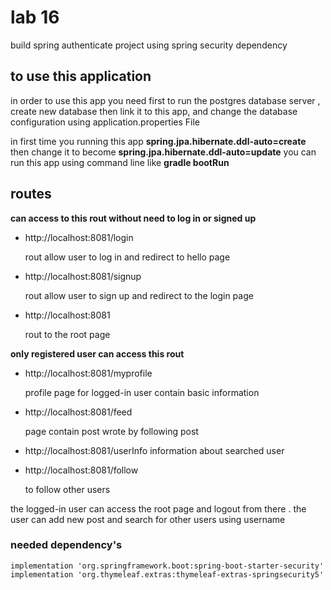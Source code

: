 # lab 16
build spring authenticate project using spring security dependency 

## to use this application
in order to use this app you need first to run the postgres database server , create new database then link it to this app, and change the database configuration using application.properties File

in first time you running this app **spring.jpa.hibernate.ddl-auto=create** then change it to become **spring.jpa.hibernate.ddl-auto=update**
you can run this app using command line like **gradle bootRun**

## routes 
**can access to this rout without need to log in or signed up**
- http://localhost:8081/login

  rout allow user to log in and redirect to hello page
- http://localhost:8081/signup

  rout allow user to sign up and redirect to the login page
- http://localhost:8081

  rout to the root page 

  

**only registered user can access this rout**
- http://localhost:8081/myprofile

  profile page for logged-in user contain basic information
- http://localhost:8081/feed

  page contain post wrote by following post 
- http://localhost:8081/userInfo
  information about searched user 
- http://localhost:8081/follow

  to follow other users 


the logged-in user can access the root page and logout from there .
the user can add new post and search for other users using username 

### needed dependency's
```
implementation 'org.springframework.boot:spring-boot-starter-security'
implementation 'org.thymeleaf.extras:thymeleaf-extras-springsecurity5'
```


